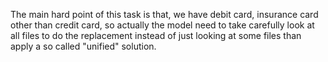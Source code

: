 The main hard point of this task is that, we have debit card, insurance card other than credit card, so actually the model need to take carefully look at all files to do the replacement instead of just looking at some files than apply a so called "unified" solution.